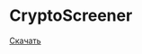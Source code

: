 # CryptoScreener

[Скачать](https://github.com/alex290/CryptoScreener/releases/download/0.0.3-alpha/CryptoScreener.zip "Скачать")
